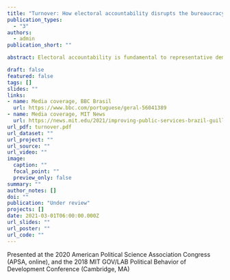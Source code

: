 ```yaml
---
title: "Turnover: How electoral accountability disrupts the bureaucracy and service delivery"
publication_types:
  - "3"
authors:
  - admin
publication_short: ""

abstract: Electoral accountability is fundamental to representative democracy. Yet, it can also be costly for governance because it causes turnover among bureaucrats (not just politicians) and disruptions in the delivery of public services. Most research on the connections between political and bureaucratic turnover emphasizes how incoming governments reshape the bureaucracy. This article argues that election losers also engage in bureaucratic shuffles before leaving office, and that their actions can depress public service delivery. I demonstrate these turnover dynamics through a close-races regression discontinuity design, using administrative data on the universe of government employees and on healthcare services in Brazilian municipalities. Results show that an electoral defeat of the incumbent causes dismissals of temporaries, hires of civil servants, and declines in healthcare service delivery before the winner takes office. These findings highlight the political strategies of lame-duck politicians and the consequential bureaucratic politics that follow elections.

draft: false
featured: false
tags: []
slides: ""
links:
- name: Media coverage, BBC Brasil
  url: https://www.bbc.com/portuguese/geral-56041389
- name: Media coverage, MIT News
  url: https://news.mit.edu/2021/improving-public-services-brazil-guillermo-toral-0120
url_pdf: turnover.pdf
url_dataset: ""
url_project: ""
url_source: ""
url_video: ""
image:
  caption: ""
  focal_point: ""
  preview_only: false
summary: ""
author_notes: []
doi: ""
publication: "Under review"
projects: []
date: 2021-03-01T06:00:00.000Z
url_slides: ""
url_poster: ""
url_code: ""
---
```

Presented at the 2020 American Political Science Association Congress (APSA, online), and the 2018 MIT GOV/LAB Political Behavior of Development Conference (Cambridge, MA)